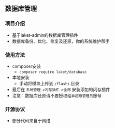 ## 数据库管理


### 项目介绍

*  基于laket-admin的数据库管理插件
*  数据库备份、优化、修复及还原，你的系统维护帮手


### 使用方法 

*  composer安装
    * `composer require laket/database`
*  本地安装
    *  手动将模块上传到 `/flashs` 目录
*  最后在 `系统管理->闪存插件->全部` 安装添加的闪存插件
*  注意：数据库还原请不要授权给`非超级管理员`账号


### 开源协议

*  部分代码来自于网络
